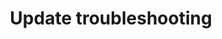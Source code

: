 ---
lang: en
layout: doc
permalink: /doc/update-troubleshooting/
redirect_to: https://qubes-doc-rst.readthedocs.io/en/latest/user/troubleshooting/update-troubleshooting.html
ref: 239
title: Update troubleshooting
---